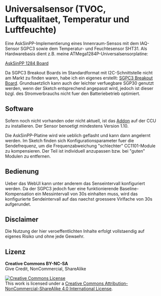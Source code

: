 # Universalsensor (TVOC, Luftqualitaet, Temperatur und Luftfeuchte)

Eine AskSinPP-Implementierung eines Innenraum-Sensos mit dem IAQ-Sensor SGPC3 sowie dem Temperatur- und Feuchtesensor SHT31. Als Hardwarebasis dient z.B. meine ATMega1284P-Universalsensorplatine:

[AskSinPP 1284 Board](https://github.com/HMSteve/PCBs/tree/master/AskSinPP_1284_Board)

Da SGPC3 Breakout Boards im Standardformat mit I2C-Schnittstelle nicht am Markt zu finden waren, habe ich ein eigenes erstellt: [SGPC3 Breakout Board](https://github.com/HMSteve/PCBs/tree/master/SGPC3_BreakoutBoard). Grundsaetzlich kann auch der leichter verfuegbare SGP30 genutzt werden, wenn der Sketch entsprechend angepasst wird, jedoch ist dieser bzgl. des Stromverbrauchs nicht fuer den Batteriebetrieb optimiert. 


## Software

Sofern noch nicht vorhanden oder nicht aktuell, ist das [Addon](https://github.com/HMSteve/SG-HB-Devices-Addon/raw/master/CCU_RM/sg-hb-devices-addon.tgz) auf der CCU zu installieren. Der Sensor benoetigt mindestens Version 1.10.

Die AskSinPP-Platine wird wie ueblich geflasht und kann dann angelernt werden. Im Sketch finden sich Konfigurationsparameter fuer die Sendefrequenz, um die Frequenzabweichung "schlechter" CC1101-Module zu kompensieren. Der Teil ist individuell anzupassen bzw. bei "guten" Modulen zu entfernen.


## Bedienung

Ueber das WebUI kann unter anderem das Senseintervall konfiguriert werden. Da der SGPC3 jedoch fuer eine funktionierende Baseline-Kompensation ein Messintervall von 30s einhalten muss, wird das konfigurierte Sendeintervall auf das naechst groessere Virlfache von 30s aufgerundet.


## Disclaimer

Die Nutzung der hier veroeffentlichten Inhalte erfolgt vollstaendig auf eigenes Risiko und ohne jede Gewaehr.


## Lizenz

**Creative Commons BY-NC-SA**<br>
Give Credit, NonCommercial, ShareAlike

<a rel="license" href="http://creativecommons.org/licenses/by-nc-sa/4.0/"><img alt="Creative Commons License" style="border-width:0" src="https://i.creativecommons.org/l/by-nc-sa/4.0/88x31.png" /></a><br />This work is licensed under a <a rel="license" href="http://creativecommons.org/licenses/by-nc-sa/4.0/">Creative Commons Attribution-NonCommercial-ShareAlike 4.0 International License</a>.
